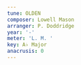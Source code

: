 ```yaml
---
tune: OLDEN
composer: Lowell Mason
arranger: P. Doddridge
year: '-'
meter: 'L. M. '
key: A♭ Major
anacrusis: 0
---
```

